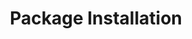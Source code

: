 ---
title: "Package Installation"
toc: true
tag: developers
category: "Processflow"
menus: 
   quickstartprocessflow:
        title: "Package Installation"
        weight: 6
        icon: fa fa-file-word-o
        identifier: packageinstallationprocessflow
---